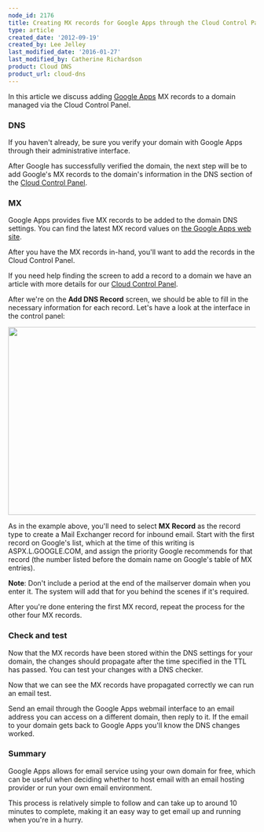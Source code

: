 ```yaml
---
node_id: 2176
title: Creating MX records for Google Apps through the Cloud Control Panel
type: article
created_date: '2012-09-19'
created_by: Lee Jelley
last_modified_date: '2016-01-27'
last_modified_by: Catherine Richardson
product: Cloud DNS
product_url: cloud-dns
---
```


In this article we discuss adding [Google Apps](http://www.google.com/enterprise/apps/business/pricing.html) MX
records to a domain managed via the Cloud Control Panel.

### DNS

If you haven't already, be sure you verify your domain with Google Apps
through their administrative interface.

After Google has successfully verified the domain, the next step will be
to add Google's MX records to the domain's information in the DNS
section of the [Cloud Control Panel](https://mycloud.rackspace.com/).

### MX

Google Apps provides five MX records to be added to the domain DNS
settings. You can find the latest MX record values on [the Google Apps web site](http://support.google.com/a/bin/answer.py?hl=en&answer=174125).

After you have the MX records in-hand, you'll want to add the records in
the Cloud Control Panel.

If you need help finding the screen to add a record to a domain we have
an article with more details for our [Cloud Control Panel](/how-to/create-dns-records-for-cloud-servers-with-the-control-panel).

After we're on the **Add DNS Record** screen, we should be able to fill in
the necessary information for each record. Let's have a look at the
interface in the control panel:

<img src="https://8026b2e3760e2433679c-fffceaebb8c6ee053c935e8915a3fbe7.ssl.cf2.rackcdn.com/field/image/addrecord.png" width="570" height="382" />

As in the example above, you'll need to select **MX Record** as the record
type to create a Mail Exchanger record for inbound email. Start with the
first record on Google's list, which at the time of this writing is
ASPX.L.GOOGLE.COM, and assign the priority Google recommends for that
record (the number listed before the domain name on Google's table of MX
entries).

**Note**: Don't include a period at the end of the mailserver domain when you
enter it. The system will add that for you behind the scenes if it's
required.

After you're done entering the first MX record, repeat the process for the
other four MX records.

### Check and test

Now that the MX records have been stored within the DNS settings for
your domain, the changes should propagate after the time specified in
the TTL has passed. You can test your changes with a DNS checker.

Now that we can see the MX records have propagated correctly we can run
an email test.

Send an email through the Google Apps webmail interface to an email
address you can access on a different domain, then reply to it. If the
email to your domain gets back to Google Apps you'll know the DNS
changes worked.

### Summary

Google Apps allows for email service using your own domain for free,
which can be useful when deciding whether to host email with an email
hosting provider or run your own email environment.

This process is relatively simple to follow and can take up to around 10
minutes to complete, making it an easy way to get email up and running
when you're in a hurry.
